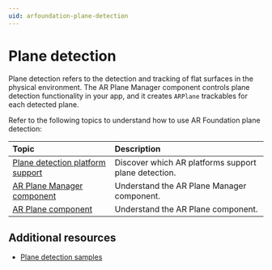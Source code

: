 ```yaml
---
uid: arfoundation-plane-detection
---
```

# Plane detection

Plane detection refers to the detection and tracking of flat surfaces in the physical environment. The AR Plane Manager component controls plane detection functionality in your app, and it creates `ARPlane` trackables for each detected plane.

Refer to the following topics to understand how to use AR Foundation plane detection:

| Topic | Description |
| :---- | :---------- |
| [Plane detection platform support](xref:arfoundation-plane-platform-support) | Discover which AR platforms support plane detection. |
| [AR Plane Manager component](xref:arfoundation-plane-arplanemanager) | Understand the AR Plane Manager component. |
| [AR Plane component](xref:arfoundation-plane-arplane) | Understand the AR Plane component. |

## Additional resources

* [Plane detection samples](xref:arfoundation-samples-plane-detection)
